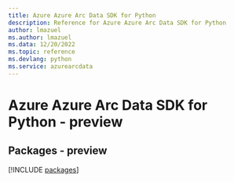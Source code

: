 ```yaml
---
title: Azure Azure Arc Data SDK for Python
description: Reference for Azure Azure Arc Data SDK for Python
author: lmazuel
ms.author: lmazuel
ms.data: 12/20/2022
ms.topic: reference
ms.devlang: python
ms.service: azurearcdata
---
```

# Azure Azure Arc Data SDK for Python - preview
## Packages - preview
[!INCLUDE [packages](azure-arc-data-index.md)]